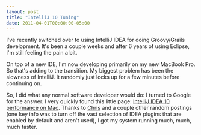 ```yaml
---
layout: post
title: "IntelliJ 10 Tuning"
date: 2011-04-01T00:00:00-05:00
---
```


I've recently switched over to using IntelliJ IDEA for doing Groovy/Grails development. It's been a couple weeks and after 6 years of using Eclipse, I'm still feeling the pain a bit.

On top of a new IDE, I'm now developing primarily on my new MacBook Pro. So that's adding to the transition. My biggest problem has been the slowness of IntelliJ. It randomly just locks up for a few minutes before continuing on.

So, I did what any normal software developer would do: I turned to Google for the answer. I very quickly found this little page: [IntelliJ IDEA 10 performance on Mac](http://blog.amber.org/2010/12/intellij-idea-10-performance-on-mac-os-x). Thanks to [Chris](http://blog.amber.org/about/) and a couple other random postings (one key info was to turn off the vast selection of IDEA plugins that are enabled by default and aren't used), I got my system running much, much, much faster.
